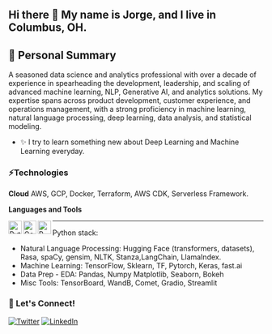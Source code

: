 ## Hi there 👋 My name is Jorge, and I live in Columbus, OH.

## 🌟 Personal Summary
A seasoned data science and analytics professional with over a decade of experience in spearheading the development, leadership, and scaling of advanced machine learning, NLP, Generative AI, and analytics solutions. My expertise spans across product development, customer experience, and operations management, with a strong proficiency in machine learning, natural language processing, deep learning, data analysis, and statistical modeling.

-  :sparkles: I try to learn something new about Deep Learning and Machine Learning everyday.


### ⚡Technologies 

**Cloud**
AWS, GCP, Docker, Terraform, AWS CDK, Serverless Framework.



**Languages and Tools**

<img align="left" alt="Python" width="26px" src="https://cdn.jsdelivr.net/npm/simple-icons@3.6.1/icons/python.svg" />
<img align="left" alt="Go" width="26px" src="https://cdn.jsdelivr.net/npm/simple-icons@3.6.1/icons/go.svg"/>
<img align="left" alt="R" width="26px" src="https://cdn.jsdelivr.net/npm/simple-icons@3.6.1/icons/rstudio.svg"/>

                                                                           
---
Python stack:

- Natural Language Processing: Hugging Face (transformers, datasets), Rasa, spaCy, gensim, NLTK, Stanza,LangChain, LlamaIndex.
- Machine Learning: TensorFlow, Sklearn, TF, Pytorch, Keras, fast.ai
- Data Prep - EDA: Pandas, Numpy Matplotlib, Seaborn, Bokeh
- Misc Tools: TensorBoard, WandB, Comet, Gradio, Streamlit


### 🔗 Let's Connect!

<a href="https://twitter.com/jorge_utd" target="_blank"><img alt="Twitter" src="https://img.shields.io/badge/twitter-%231DA1F2.svg?&style=for-the-badge&logo=twitter&logoColor=white" /></a>
<a href="https://www.linkedin.com/in/jorge-lopez-grisman" target="_blank"><img alt="LinkedIn" src="https://img.shields.io/badge/linkedin-%230077B5.svg?&style=for-the-badge&logo=linkedin&logoColor=white" /></a>
